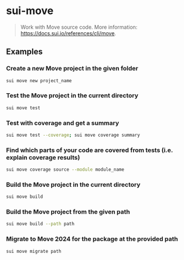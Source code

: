 # sui-move

> Work with Move source code. More information: <https://docs.sui.io/references/cli/move>.

## Examples

### Create a new Move project in the given folder

```bash
sui move new project_name
```

### Test the Move project in the current directory

```bash
sui move test
```

### Test with coverage and get a summary

```bash
sui move test --coverage; sui move coverage summary
```

### Find which parts of your code are covered from tests (i.e. explain coverage results)

```bash
sui move coverage source --module module_name
```

### Build the Move project in the current directory

```bash
sui move build
```

### Build the Move project from the given path

```bash
sui move build --path path
```

### Migrate to Move 2024 for the package at the provided path

```bash
sui move migrate path
```
